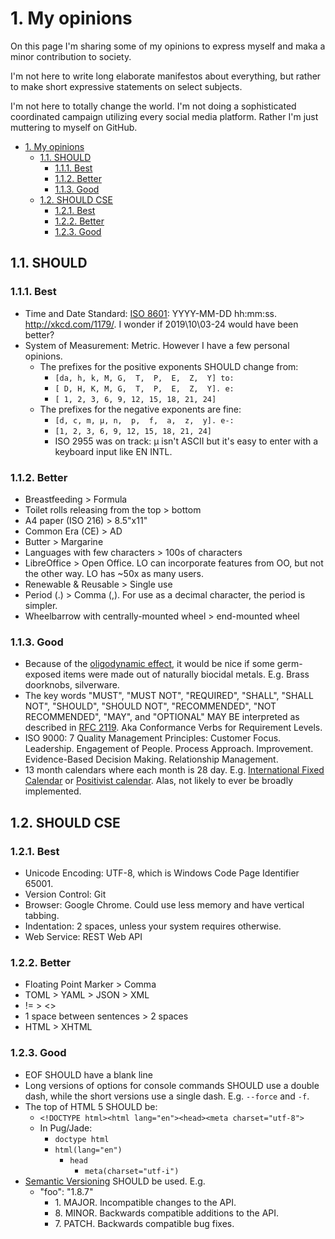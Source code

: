 # 1. My opinions

On this page I'm sharing some of my opinions to express myself and maka a minor contribution to society.

I'm not here to write long elaborate manifestos about everything, but rather to make short expressive statements on select subjects.

I'm not here to totally change the world. I'm not doing a sophisticated coordinated campaign utilizing every social media platform. Rather I'm just muttering to myself on GitHub.

- [1. My opinions](#1-my-opinions)
  - [1.1. SHOULD](#11-should)
    - [1.1.1. Best](#111-best)
    - [1.1.2. Better](#112-better)
    - [1.1.3. Good](#113-good)
  - [1.2. SHOULD CSE](#12-should-cse)
    - [1.2.1. Best](#121-best)
    - [1.2.2. Better](#122-better)
    - [1.2.3. Good](#123-good)

## 1.1. SHOULD

### 1.1.1. Best

- Time and Date Standard: [ISO 8601](https://en.wikipedia.org/wiki/ISO_8601): YYYY-MM-DD hh:mm:ss. http://xkcd.com/1179/. I wonder if 2019\10\03-24 would have been better?
- System of Measurement: Metric. However I have a few personal opinions.
    - The prefixes for the positive exponents SHOULD change from:
        - `[da, h, k, M, G,  T,  P,  E,  Z,  Y] to:`
        - `[ D, H, K, M, G,  T,  P,  E,  Z,  Y]. e:`
        - `[ 1, 2, 3, 6, 9, 12, 15, 18, 21, 24]`
    - The prefixes for the negative exponents are fine:
        - `[d, c, m, μ, n,  p,  f,  a,  z,  y]. e-:`
        - `[1, 2, 3, 6, 9, 12, 15, 18, 21, 24]`
        - ISO 2955 was on track: µ isn't ASCII but it's easy to enter with a keyboard input like EN INTL.

### 1.1.2. Better

- Breastfeeding > Formula
- Toilet rolls releasing from the top > bottom
- A4 paper (ISO 216) > 8.5"x11"
- Common Era (CE) > AD
- Butter > Margarine
- Languages with few characters > 100s of characters
- LibreOffice > Open Office. LO can incorporate features from OO, but not the other way. LO has ~50x as many users.
- Renewable & Reusable > Single use
- Period (.) > Comma (,). For use as a decimal character, the period is simpler.
- Wheelbarrow with centrally-mounted wheel > end-mounted wheel

### 1.1.3. Good

- Because of the [oligodynamic effect](https://en.wikipedia.org/wiki/Oligodynamic_effect), it would be nice if some germ-exposed items were made out of naturally biocidal metals. E.g. Brass doorknobs, silverware.
- The key words "MUST", "MUST NOT", "REQUIRED", "SHALL", "SHALL NOT", "SHOULD", "SHOULD NOT", "RECOMMENDED", "NOT RECOMMENDED",  "MAY", and "OPTIONAL" MAY BE interpreted as described in [RFC 2119](http://www.ietf.org/rfc/rfc2119.txt). Aka Conformance Verbs for Requirement Levels.
- ISO 9000: 7 Quality Management Principles: Customer Focus. Leadership. Engagement of People. Process Approach. Improvement. Evidence-Based Decision Making. Relationship Management.
- 13 month calendars where each month is 28 day. E.g. [International Fixed Calendar](https://en.wikipedia.org/wiki/International_Fixed_Calendar) or [Positivist calendar](https://en.wikipedia.org/wiki/Positivist_calendar). Alas, not likely to ever be broadly implemented.

## 1.2. SHOULD CSE

### 1.2.1. Best

- Unicode Encoding: UTF-8, which is Windows Code Page Identifier 65001.
- Version Control: Git
- Browser: Google Chrome. Could use less memory and have vertical tabbing.
- Indentation: 2 spaces, unless your system requires otherwise.
- Web Service: REST Web API

### 1.2.2. Better

- Floating Point Marker > Comma
- TOML > YAML > JSON > XML
- != > <>
- 1 space between sentences > 2 spaces
- HTML > XHTML

### 1.2.3. Good

- EOF SHOULD have a blank line
- Long versions of options for console commands SHOULD use a double dash, while the short versions use a single dash. E.g. `--force` and `-f`.
- The top of HTML 5 SHOULD be:
    - `<!DOCTYPE html><html lang="en"><head><meta charset="utf-8">`
    - In Pug/Jade:
        - `doctype html`
        - `html(lang="en")`
            - `head`
                - `meta(charset="utf-i")`
- [Semantic Versioning](http://semver.org/) SHOULD be used. E.g.
    - "foo": "1.8.7"
        - 1\. MAJOR. Incompatible changes to the API.
        - 8\. MINOR. Backwards compatible additions to the API.
        - 7\. PATCH. Backwards compatible bug fixes.
